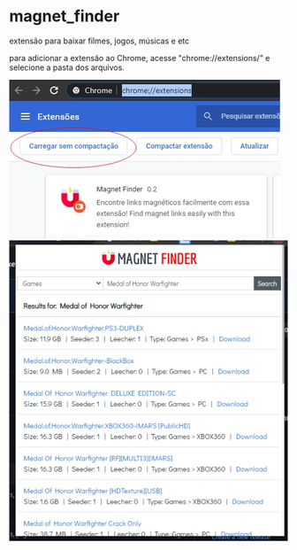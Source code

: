 # magnet_finder
extensão para baixar filmes, jogos, músicas e etc

para adicionar a extensão ao Chrome, acesse "chrome://extensions/" e selecione a pasta dos arquivos.

<img src="https://raw.githubusercontent.com/herbertizidro/magnet_finder/main/instruction.jpg">

<img src="https://raw.githubusercontent.com/herbertizidro/magnet_finder/main/print.jpg">

